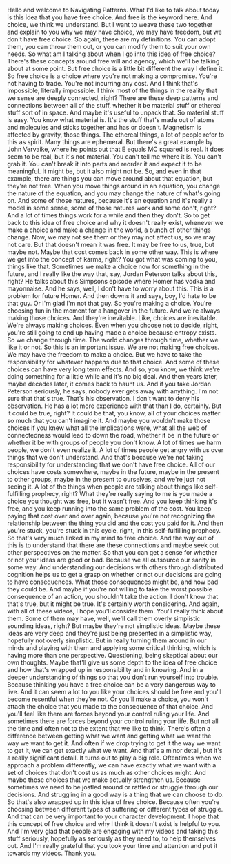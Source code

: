  Hello and welcome to Navigating Patterns. What I'd like to talk about today is this idea that you have free choice. And free is the keyword here. And choice, we think we understand. But I want to weave these two together and explain to you why we may have choice, we may have freedom, but we don't have free choice. So again, these are my definitions. You can adopt them, you can throw them out, or you can modify them to suit your own needs. So what am I talking about when I go into this idea of free choice? There's these concepts around free will and agency, which we'll be talking about at some point. But free choice is a little bit different the way I define it. So free choice is a choice where you're not making a compromise. You're not having to trade. You're not incurring any cost. And I think that's impossible, literally impossible. I think most of the things in the reality that we sense are deeply connected, right? There are these deep patterns and connections between all of the stuff, whether it be material stuff or ethereal stuff sort of in space. And maybe it's useful to unpack that. So material stuff is easy. You know what material is. It's the stuff that's made out of atoms and molecules and sticks together and has or doesn't. Magnetism is affected by gravity, those things. The ethereal things, a lot of people refer to this as spirit. Many things are ephemeral. But there's a great example by John Vervaike, where he points out that E equals MC squared is real. It does seem to be real, but it's not material. You can't tell me where it is. You can't grab it. You can't break it into parts and reorder it and expect it to be meaningful. It might be, but it also might not be. So, and even in that example, there are things you can move around about that equation, but they're not free. When you move things around in an equation, you change the nature of the equation, and you may change the nature of what's going on. And some of those natures, because it's an equation and it's really a model in some sense, some of those natures work and some don't, right? And a lot of times things work for a while and then they don't. So to get back to this idea of free choice and why it doesn't really exist, whenever we make a choice and make a change in the world, a bunch of other things change. Now, we may not see them or they may not affect us, so we may not care. But that doesn't mean it was free. It may be free to us, true, but maybe not. Maybe that cost comes back in some other way. This is where we get into the concept of karma, right? You got what was coming to you, things like that. Sometimes we make a choice now for something in the future, and I really like the way that, say, Jordan Peterson talks about this, right? He talks about this Simpsons episode where Homer has vodka and mayonnaise. And he says, well, I don't have to worry about this. This is a problem for future Homer. And then downs it and says, boy, I'd hate to be that guy. Or I'm glad I'm not that guy. So you're making a choice. You're choosing fun in the moment for a hangover in the future. And we're always making those choices. And they're inevitable. Like, choices are inevitable. We're always making choices. Even when you choose not to decide, right, you're still going to end up having made a choice because entropy exists. So we change through time. The world changes through time, whether we like it or not. So this is an important issue. We are not making free choices. We may have the freedom to make a choice. But we have to take the responsibility for whatever happens due to that choice. And some of these choices can have very long term effects. And so, you know, we think we're doing something for a little while and it's no big deal. And then years later, maybe decades later, it comes back to haunt us. And if you take Jordan Peterson seriously, he says, nobody ever gets away with anything. I'm not sure that that's true. That's his observation. I don't want to deny his observation. He has a lot more experience with that than I do, certainly. But it could be true, right? It could be that, you know, all of your choices matter so much that you can't imagine it. And maybe you wouldn't make those choices if you knew what all the implications were, what all the web of connectedness would lead to down the road, whether it be in the future or whether it be with groups of people you don't know. A lot of times we harm people, we don't even realize it. A lot of times people get angry with us over things that we don't understand. And that's because we're not taking responsibility for understanding that we don't have free choice. All of our choices have costs somewhere, maybe in the future, maybe in the present to other groups, maybe in the present to ourselves, and we're just not seeing it. A lot of the things when people are talking about things like self-fulfilling prophecy, right? What they're really saying to me is you made a choice you thought was free, but it wasn't free. And you keep thinking it's free, and you keep running into the same problem of the cost. You keep paying that cost over and over again, because you're not recognizing the relationship between the thing you did and the cost you paid for it. And then you're stuck, you're stuck in this cycle, right, in this self-fulfilling prophecy. So that's very much linked in my mind to free choice. And the way out of this is to understand that there are these connections and maybe seek out other perspectives on the matter. So that you can get a sense for whether or not your ideas are good or bad. Because we all outsource our sanity in some way. And understanding our decisions with others through distributed cognition helps us to get a grasp on whether or not our decisions are going to have consequences. What those consequences might be, and how bad they could be. And maybe if you're not willing to take the worst possible consequence of an action, you shouldn't take the action. I don't know that that's true, but it might be true. It's certainly worth considering. And again, with all of these videos, I hope you'll consider them. You'll really think about them. Some of them may have, well, we'll call them overly simplistic sounding ideas, right? But maybe they're not simplistic ideas. Maybe these ideas are very deep and they're just being presented in a simplistic way, hopefully not overly simplistic. But in really turning them around in our minds and playing with them and applying some critical thinking, which is having more than one perspective. Questioning, being skeptical about our own thoughts. Maybe that'll give us some depth to the idea of free choice and how that's wrapped up in responsibility and in knowing. And in a deeper understanding of things so that you don't run yourself into trouble. Because thinking you have a free choice can be a very dangerous way to live. And it can seem a lot to you like your choices should be free and you'll become resentful when they're not. Or you'll make a choice, you won't attach the choice that you made to the consequence of that choice. And you'll feel like there are forces beyond your control ruling your life. And sometimes there are forces beyond your control ruling your life. But not all the time and often not to the extent that we like to think. There's often a difference between getting what we want and getting what we want the way we want to get it. And often if we drop trying to get it the way we want to get it, we can get exactly what we want. And that's a minor detail, but it's a really significant detail. It turns out to play a big role. Oftentimes when we approach a problem differently, we can have exactly what we want with a set of choices that don't cost us as much as other choices might. And maybe those choices that we make actually strengthen us. Because sometimes we need to be jostled around or rattled or struggle through our decisions. And struggling in a good way is a thing that we can choose to do. So that's also wrapped up in this idea of free choice. Because often you're choosing between different types of suffering or different types of struggle. And that can be very important to your character development. I hope that this concept of free choice and why I think it doesn't exist is helpful to you. And I'm very glad that people are engaging with my videos and taking this stuff seriously, hopefully as seriously as they need to, to help themselves out. And I'm really grateful that you took your time and attention and put it towards my videos. Thank you.